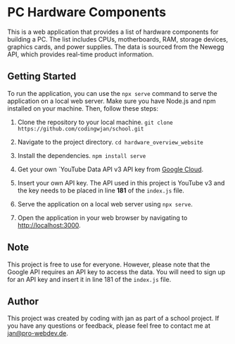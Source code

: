 # PC Hardware Components

This is a web application that provides a list of hardware components for building a PC. The list includes CPUs, motherboards, RAM, storage devices, graphics cards, and power supplies. The data is sourced from the Newegg API, which provides real-time product information.

## Getting Started

To run the application, you can use the `npx serve` command to serve the application on a local web server. Make sure you have Node.js and npm installed on your machine. Then, follow these steps:

1. Clone the repository to your local machine.
`git clone https://github.com/codingwjan/school.git`


2. Navigate to the project directory.
`cd hardware_overview_website`


3. Install the dependencies.
`npm install serve`

   
4. Get your own `YouTube Data API v3 API key from [Google Cloud](https://console.cloud.google.com/marketplace/product/google/youtube.googleapis.com?q=search&referrer=search&project=independent-bay-340717).

5. Insert your own API key. The API used in this project is YouTube v3 and the key needs to be placed in line **181** of the `index.js` file.


6. Serve the application on a local web server using `npx serve`.


7. Open the application in your web browser by navigating to [http://localhost:3000](http://localhost:3000).

## Note

This project is free to use for everyone. However, please note that the Google API requires an API key to access the data. You will need to sign up for an API key and insert it in line 181 of the `index.js` file.

## Author

This project was created by coding with jan as part of a school project. If you have any questions or feedback, please feel free to contact me at [jan@pro-webdev.de](mailto:jan@pro-webdev.de).
